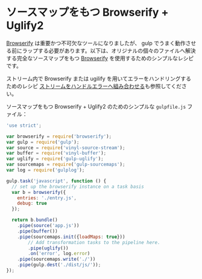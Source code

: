 # ソースマップをもつ Browserify + Uglify2

[Browserify](https://github.com/browserify/browserify) は重要かつ不可欠なツールになりましたが、
gulp でうまく動作させる前にラップする必要があります。以下は、オリジナルの個々のファイルへ解決する完全なソースマップをもつ
[Browserify](https://github.com/browserify/browserify) を使用するためのシンプルなレシピです。

ストリーム内で Browserify または ugilify を用いてエラーをハンドリングするためのレシピ [ストリームをハンドルエラーへ組み合わせる](https://github.com/gulpjs/gulp/blob/master/docs/recipes/combining-streams-to-handle-errors.md)も参照してください。

ソースマップをもつ Browserify + Uglify2 のためのシンプルな `gulpfile.js` ファイル：

``` javascript
'use strict';

var browserify = require('browserify');
var gulp = require('gulp');
var source = require('vinyl-source-stream');
var buffer = require('vinyl-buffer');
var uglify = require('gulp-uglify');
var sourcemaps = require('gulp-sourcemaps');
var log = require('gulplog');

gulp.task('javascript', function () {
  // set up the browserify instance on a task basis
  var b = browserify({
    entries: './entry.js',
    debug: true
  });

  return b.bundle()
    .pipe(source('app.js'))
    .pipe(buffer())
    .pipe(sourcemaps.init({loadMaps: true}))
        // Add transformation tasks to the pipeline here.
        .pipe(uglify())
        .on('error', log.error)
    .pipe(sourcemaps.write('./'))
    .pipe(gulp.dest('./dist/js/'));
});
```
